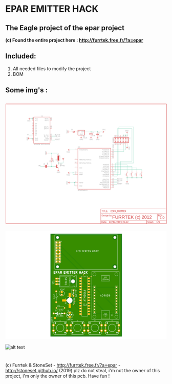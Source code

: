 # EPAR EMITTER HACK
## The Eagle project of the epar project


**(c) Found the entire project here : http://furrtek.free.fr/?a=epar**

## Included:
1. All needed files to modify the project
2. BOM

## Some img's :
![alt text](https://raw.githubusercontent.com/StoneSet/Furrtek-Epar-ECPR/master/img/schematics.png "Schema")
------

![alt text](https://raw.githubusercontent.com/StoneSet/Furrtek-Epar-ECPR/master/img/board_top.png "Board")


![alt text](http://furrtek.free.fr/noclass/epar/remotebld.jpg "PCB")
# 

(c) Furrtek & StoneSet - http://furrtek.free.fr/?a=epar - http://stoneset.github.io/ (2019)
plz do not steal, i'm not the owner of this project, i'm only the owner of this pcb. Have fun !
